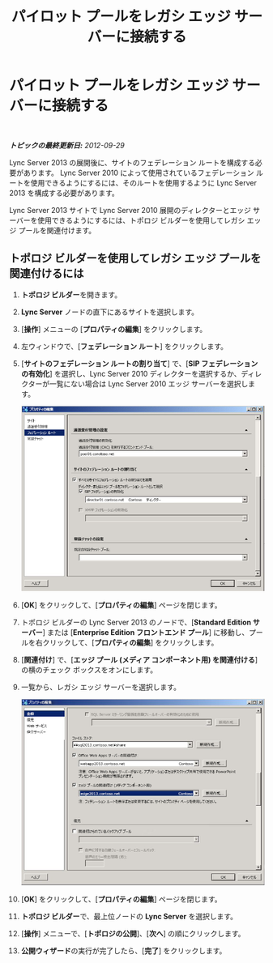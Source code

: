 ﻿---
title: パイロット プールをレガシ エッジ サーバーに接続する
TOCTitle: パイロット プールをレガシ エッジ サーバーに接続する
ms:assetid: c3b67220-5705-47f6-852e-415204f3626c
ms:mtpsurl: https://technet.microsoft.com/ja-jp/library/JJ721875(v=OCS.15)
ms:contentKeyID: 49887137
ms.date: 05/19/2016
mtps_version: v=OCS.15
ms.translationtype: HT
---

# パイロット プールをレガシ エッジ サーバーに接続する

 

_**トピックの最終更新日:** 2012-09-29_

Lync Server 2013 の展開後に、サイトのフェデレーション ルートを構成する必要があります。 Lync Server 2010 によって使用されているフェデレーション ルートを使用できるようにするには、そのルートを使用するように Lync Server 2013 を構成する必要があります。

Lync Server 2013 サイトで Lync Server 2010 展開のディレクターとエッジ サーバーを使用できるようにするには、トポロジ ビルダーを使用してレガシ エッジ プールを関連付けます。

## トポロジ ビルダーを使用してレガシ エッジ プールを関連付けるには

1.  **トポロジ ビルダー**を開きます。

2.  **Lync Server** ノードの直下にあるサイトを選択します。

3.  \[**操作**\] メニューの \[**プロパティの編集**\] をクリックします。

4.  左ウィンドウで、\[**フェデレーション ルート**\] をクリックします。

5.  \[**サイトのフェデレーション ルートの割り当て**\] で、\[**SIP フェデレーションの有効化**\] を選択し、Lync Server 2010 ディレクターを選択するか、ディレクターが一覧にない場合は Lync Server 2010 エッジ サーバーを選択します。
    
    ![\[プロパティの編集\]、\[フェデレーション ルート\] ページ](images/JJ721875.5f1d04c3-c724-426d-b27d-3fe89c6c5cfb(OCS.15).jpg "[プロパティの編集]、[フェデレーション ルート] ページ")  

6.  \[**OK**\] をクリックして、\[**プロパティの編集**\] ページを閉じます。

7.  トポロジ ビルダーの Lync Server 2013 のノードで、\[**Standard Edition サーバー**\] または \[**Enterprise Edition フロントエンド プール**\] に移動し、プールを右クリックして、\[**プロパティの編集**\] をクリックします。

8.  \[**関連付け**\] で、\[**エッジ プール (メディア コンポーネント用) を関連付ける**\] の横のチェック ボックスをオンにします。

9.  一覧から、レガシ エッジ サーバーを選択します。
    
    ![\[プロパティの編集\] ダイアログ ボックス、レガシ エッジの選択](images/JJ721875.feae8156-540e-4804-bb0a-2b5736ec2900(OCS.15).jpg "[プロパティの編集] ダイアログ ボックス、レガシ エッジの選択")  

10. \[**OK**\] をクリックして、\[**プロパティの編集**\] ページを閉じます。

11. **トポロジ ビルダー**で、最上位ノードの **Lync Server** を選択します。

12. \[**操作**\] メニューで、\[**トポロジの公開**\]、\[**次へ**\] の順にクリックします。

13. **公開ウィザード**の実行が完了したら、\[**完了**\] をクリックします。

